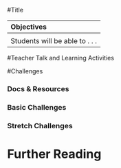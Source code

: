 #Title

| Objectives |
| :--- |
|  |
| Students will be able to . . . |

#Teacher Talk and Learning Activities

#Challenges

### Docs & Resources

### Basic Challenges

### Stretch Challenges

# Further Reading
